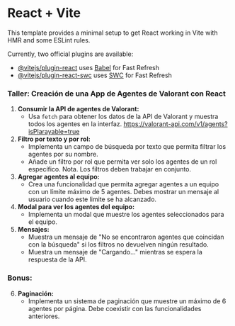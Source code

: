 # React + Vite

This template provides a minimal setup to get React working in Vite with HMR and some ESLint rules.

Currently, two official plugins are available:

- [@vitejs/plugin-react](https://github.com/vitejs/vite-plugin-react/blob/main/packages/plugin-react/README.md) uses [Babel](https://babeljs.io/) for Fast Refresh
- [@vitejs/plugin-react-swc](https://github.com/vitejs/vite-plugin-react-swc) uses [SWC](https://swc.rs/) for Fast Refresh



### Taller: Creación de una App de Agentes de Valorant con React

1. **Consumir la API de agentes de Valorant:**
   - Usa `fetch` para obtener los datos de la API de Valorant y muestra todos los agentes en la interfaz.
   https://valorant-api.com/v1/agents?isPlarayable=true
2. **Filtro por texto y por rol:**
   - Implementa un campo de búsqueda por texto que permita filtrar los agentes por su nombre.
   - Añade un filtro por rol que permita ver solo los agentes de un rol específico.
Nota. Los filtros deben trabajar en conjunto.
3. **Agregar agentes al equipo:**
   - Crea una funcionalidad que permita agregar agentes a un equipo con un límite máximo de 5 agentes. Debes mostrar un mensaje al usuario cuando este limite se ha alcanzado. 
4. **Modal para ver los agentes del equipo:**
   - Implementa un modal que muestre los agentes seleccionados para el equipo.
5. **Mensajes:**
   - Muestra un mensaje de "No se encontraron agentes que coincidan con la búsqueda" si los filtros no devuelven ningún resultado.
   - Muestra un mensaje de "Cargando..." mientras se espera la respuesta de la API.
### **Bonus:**
6. **Paginación:**
   - Implementa un sistema de paginación que muestre un máximo de 6 agentes por página. Debe coexistir con las funcionalidades anteriores.
